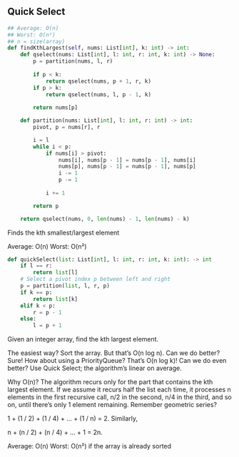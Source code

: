 ## Quick Select


```python
## Average: O(n)
## Worst: O(n²)
## n = size(array)
def findKthLargest(self, nums: List[int], k: int) -> int:
    def qselect(nums: List[int], l: int, r: int, k: int) -> None:
        p = partition(nums, l, r)
        
        if p < k: 
            return qselect(nums, p + 1, r, k)
        if p > k: 
            return qselect(nums, l, p - 1, k)
        
        return nums[p]

    def partition(nums: List[int], l: int, r: int) -> int:
        pivot, p = nums[r], r

        i = l
        while i < p:
            if nums[i] > pivot: 
                nums[i], nums[p - 1] = nums[p - 1], nums[i]
                nums[p], nums[p - 1] = nums[p - 1], nums[p]
                i -= 1
                p -= 1
                
            i += 1

        return p

    return qselect(nums, 0, len(nums) - 1, len(nums) - k)
```

Finds the kth smallest/largest element

Average: O(n)
Worst: O(n²)
```python
def quickSelect(list: List[int], l: int, r: int, k: int): -> int
    if l == r: 
        return list[l]
    # Select a pivot index p between left and right
    p = partition(list, l, r, p)
    if k == p: 
        return list[k]
    elif k < p: 
        r = p - 1
    else: 
        l = p + 1

```
Given an integer array, find the kth largest element. 

The easiest way? Sort the array. But that’s O(n log n).
Can we do better?
Sure! How about using a PriorityQueue? That’s O(n log k)!
Can we do even better? 
Use Quick Select; the algorithm’s linear on average.

Why O(n)? The algorithm recurs only for the part that contains the kth largest element. If we assume it recurs half the list each time, it processes n elements in the first recursive call, n/2 in the second, n/4 in the third, and so on, until there’s only 1 element remaining. 
Remember geometric series? 

1 + (1 / 2) + (1 / 4) + ... + (1 / n) = 2. Similarly, 

n + (n / 2) + (n / 4) + ... + 1 = 2n. 

Average:  O(n) 
Worst: O(n²) if the array is already sorted
